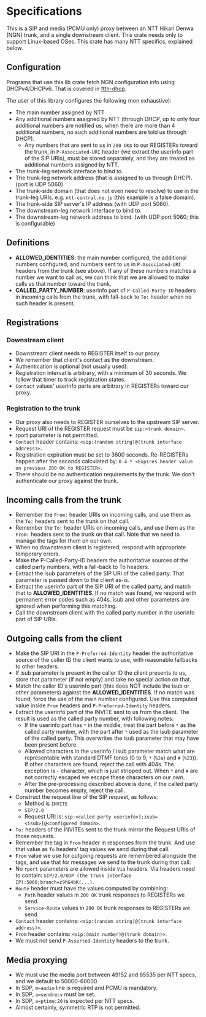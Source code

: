 # Specifications

This is a SIP and media (PCMU only) proxy between an NTT Hikari Denwa (NGN) trunk, and a single downstream client. This crate needs only to support Linux-based OSes. This crate has many NTT specifics, explained below.

## Configuration
Programs that use this lib crate fetch NGN configuration info using DHCPv4/DHCPv6. That is covered in [ftth-dhcp](https://github.com/menhera-org/ftth-dhcp).

The user of this library configures the following (non exhaustive):

- The main number assigned by NTT
- Any additional numbers assigned by NTT (through DHCP, up to only four additional numbers are notified us; when there are more than 4 additional numbers, no such additional numbers are told us through DHCP).
    - Any numbers that are sent to us in `200 OK`s to our REGISTERs toward the trunk, in `P-Associated-URI` header (we extract the userinfo part of the SIP URIs), must be stored separately, and they are treated as additional numbers assigned by NTT.
- The trunk-leg network interface to bind to.
- The trunk-leg network address (that is assigned to us through DHCP). (port is UDP 5060)
- The trunk-side domain (that does not even need to resolve) to use in the trunk-leg URIs. e.g. `ntt-central.ne.jp` (this example is a false domain).
- The trunk-side SIP server's IP address (with UDP port 5060).
- The downstream-leg network interface to bind to.
- The downstream-leg network address to bind. (with UDP port 5060; this is configurable)

## Definitions
- **ALLOWED_IDENTITIES**: the main number configured, the additional numbers configured, and numbers sent to us in `P-Associated-URI` headers from the trunk (see above). If any of these numbers matches a number we want to call as, we can think that we are allowed to make calls as that number toward the trunk.
- **CALLED_PARTY_NUMBER**: userinfo part of `P-Called-Party-ID` headers in incoming calls from the trunk, with fall-back to `To:` header when no such header is present.

## Registrations
### Downstream client
- Downstream client needs to REGISTER itself to our proxy.
- We remember that client's contact as the downstream.
- Authentication is optional (not usually used).
- Registration interval is arbitrary, with a minimum of 30 seconds. We follow that timer to track registration states.
- `Contact` values' userinfo parts are arbitrary in REGISTERs toward our proxy.

### Registration to the trunk
- Our proxy also needs to REGISTER ourselves to the upstream SIP server.
- Request URI of the REGISTER request must be `sip:<trunk domain>`.
- rport parameter is not permitted.
- `Contact` header contains: `<sip:(random string)@(trunk interface address)>`.
- Registration expiration must be set to 3600 seconds. Re-REGISTERs happen after the seconds calculated by: `0.4 * <Expires header value on previous 200 OK to REGISTER>`.
- There should be no authentication requirements by the trunk. We don't authenticate our proxy against the trunk.

## Incoming calls from the trunk
- Remember the `From:` header URIs on incoming calls, and use them as the `To:` headers sent to the trunk on that call.
- Remember the `To:` header URIs on incoming calls, and use them as the `From:` headers sent to the trunk on that call. Note that we need to manage the tags for them on our own.
- When no downstream client is registered, respond with appropriate temporary errors.
- Make the P-Called-Party-ID headers the authoritative sources of the called party numbers, with a fall-back to To headers.
- Extract the isub parameters of the SIP URI of the called party. That parameter is passed down to the client as-is.
- Extract the userinfo part of the SIP URI of the called party, and match that to **ALLOWED_IDENTITIES**. If no match was found, we respond with permanent error codes such as 404s. isub and other parameters are ignored when performing this matching.
- Call the downstream client with the called party number in the userinfo part of SIP URIs.

## Outgoing calls from the client
- Make the SIP URI in the `P-Preferred-Identity` header the authoritative source of the caller ID the client wants to use, with reasonable fallbacks to other headers.
- If isub parameter is present in the caller ID the client presents to us, store that parameter (if not empty) and take no special action on that.
- Match the caller ID's userinfo part (this does NOT include the isub or other parameters) against the **ALLOWED_IDENTITIES**. If no match was found, force the use of the main number configured. Use this computed value inside `From` headers and `P-Preferred-Identity` headers.
- Extract the userinfo part of the INVITE sent to us from the client. The result is used as the called party number, with following notes:
    - If the userinfo part has `*` in the middle, treat the part before `*` as the called party number, with the part after `*` used as the isub parameter of the called party. This overwrites the isub parameter that may have been present before.
    - Allowed characters in the userinfo / isub parameter match what are representable with standard DTMF tones (0 to 9, `*` (`%2a`) and `#` (`%23`)). If other characters are found, reject the call with 404s. The exception is `-` character, which is just stripped out. When `*` and `#` are not correctly escaped we escape these characters on our own.
    - After the pre-processing described above is done, if the called party number becomes empty, reject the call.
- Construct the request line of the SIP request, as follows:
    - Method is `INVITE`
    - `SIP/2.0`
    - Request URI is: `sip:<called party userinfo>[;isub=<isub>]@<configured domain>`.
- `To:` headers of the INVITEs sent to the trunk mirror the Request URIs of those requests.
- Remember the tag in `From` header in responses from the trunk. And use that value as `To` headers' tag values we send during that call.
- `From` value we use for outgoing requests are remembered alongside the tags, and use that for messages we send to the trunk during that call.
- No `rport` parameters are allowed inside `Via` headers. Via headers need to contain: `SIP/2.0/UDP (the trunk interface IP):5060;branch=z9hG4bK(...)`.
- `Route` header must have the values computed by combining:
    - `Path` header values in `200 OK` trunk responses to REGISTERs we send.
    - `Service-Route` values in `200 OK` trunk responses to REGISTERs we send.
- `Contact` header contains: `<sip:(random string)@(trunk interface address)>`.
- `From` header contains: `<sip:(main number)@(trunk domain)>`.
- We must not send `P-Asserted-Identity` headers to the trunk.

## Media proxying
- We must use the media port between 49152 and 65535 per NTT specs, and we default to 50000-60000.
- In SDP, `m=audio` line is required and PCMU is mandatory.
- In SDP, `a=sendrecv` must be set.
- In SDP, `a=ptime:20` is expected per NTT specs.
- Almost certainly, symmetric RTP is not permitted.
